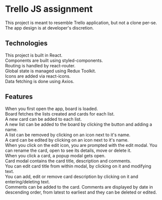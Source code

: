 # Trello JS assignment

This project is meant to resemble Trello application, but not a clone per-se. The app design is at developer's discretion.

## Technologies

This project is built in React.  
Components are built using styled-components.  
Routing is handled by react-router.  
Global state is managed using Redux Toolkit.  
Icons are added via react-icons.  
Data fetching is done using Axios.  

## Features

When you first open the app, board is loaded.  
Board fetches the lists created and cards for each list.  
A new card can be added to each list.  
A new list can be added to the board by clicking the button and adding a name.  
A list can be removed by clicking on an icon next to it's name.  
A card can be edited by clicking on an icon next to it's name.  
When you click on the edit icon, you are prompted with the edit modal. You can rename the card, open to see its details, move or delete it.  
When you click a card, a popup modal gets open.  
Card modal contains the card title, description and comments.  
You can edit card title from within modal, by clicking on it and modifying text.  
You can add, edit or remove card description by clicking on it and entering/deleting text.  
Comments can be added to the card. 
Comments are displayed by date in descending order, from latest to earliest and they can be deleted or edited.  